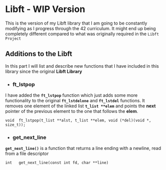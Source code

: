 # Libft - WIP Version

This is the version of my Libft library that I am going to be constantly modifying as I progress through the 42 curriculum.
It might end up being completely different compared to what was originally required in the `Libft Project`

## Additions to the Libft

In this part I will list and describe new functions that I have included in this library since the original **Libft Library**

* ### ft_lstpop

I have added the **`ft_lstpop`** function which just adds some more functionality to the original **`ft_lstdelone`** and **`ft_lstdel`** functions. It removes one element of the linked list **`t_list **elem`** and points the **next** pointer of the previous element to the one that follows the **elem**.
```
void  ft_lstpop(t_list **alst, t_list **elem, void (*del)(void *, size_t));
```

* ### get_next_line

**`get_next_line()`** is a function that returns a line ending with a newline, read from a file descriptor
```
int   get_next_line(const int fd, char **line)
```
